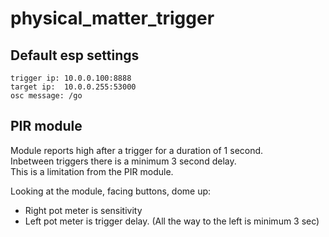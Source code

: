 # physical_matter_trigger

## Default esp settings

    trigger ip: 10.0.0.100:8888
    target ip:  10.0.0.255:53000
    osc message: /go
    

## PIR module

Module reports high after a trigger for a duration of 1 second.  
Inbetween triggers there is a minimum 3 second delay.   
This is a limitation from the PIR module.  

Looking at the module, facing buttons, dome up:  
- Right pot meter is sensitivity
- Left pot meter is trigger delay. (All the way to the left is minimum 3 sec)


